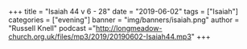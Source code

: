 +++
title = "Isaiah 44 v 6 - 28"
date = "2019-06-02"
tags = ["Isaiah"]
categories = ["evening"]
banner = "img/banners/isaiah.png"
author = "Russell Knell"
podcast ="http://longmeadow-church.org.uk/files/mp3/2019/20190602-Isaiah44.mp3"
+++
